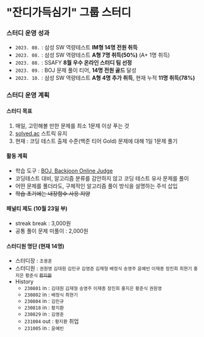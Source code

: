 # "잔디가득심기" 그룹 스터디

### 스터디 운영 성과

- `2023. 08.` : 삼성 SW 역량테스트 **IM형 14명 전원 취득**
- `2023. 08.` : 삼성 SW 역량테스트 **A형 7명 취득(50%)** (A+ 1명 취득)
- `2023. 08.` : SSAFY **8월 우수 온라인 스터디 팀 선정**
- `2023. 09.` : BOJ 문제 풀이 티어, **14명 전원 골드** 달성
- `2023. 10.` : 삼성 SW 역량테스트 **A형 4명 추가 취득**, 현재 누적 **11명 취득(78%)**

### 스터디 운영 계획

#### 스터디 목표

1. 매일, 고민해볼 만한 문제를 최소 1문제 이상 푸는 것
2. [solved.ac](https://solved.ac/) 스트릭 유지
3. 현재 : 코딩 테스트 출제 수준(백준 티어 Gold) 문제에 대해 1일 1문제 풀기

#### 활동 계획

- 학습 도구 : [BOJ, Backjoon Online Judge](https://www.acmicpc.net/)
- 코딩테스트 대비, 알고리즘 분류를 감안하지 않고 코딩 테스트 유사 문제를 풀이
- 어떤 문제를 풀더라도, 구체적인 알고리즘 풀이 방식을 설명하는 주석 삽입
- ~~학습 초기에는 내장함수 사용 지양~~

#### 패널티 제도 (10월 23일 부)

- streak break : 3,000원
- 공통 풀이 문제 미풀이 : 2,000원

#### 스터디원 명단 (현재 14명)

- 스터디장 : `조용훈`
- 스터디원 : `권원영` `김대원` `김민규` `김영준` `김재형` `배정식` `송영주` `윤예빈` `이재종` `장진희` `최현기` `홍지은` `황준식` ~~`황지환`~~  
- History
  - `230801` in : `김대원` `김재형` `송영주` `이재종` `장진희` `홍지은` `황준식` `권원영` 
  - `230802` in : `배정식` `최현기`
  - `230804` in : `김민규`
  - `230818` in : `황지환`
  - `230829` in : `김영준`
  - `231004` out : `황지환` 취업
  - `231005` in : `윤예빈` 


